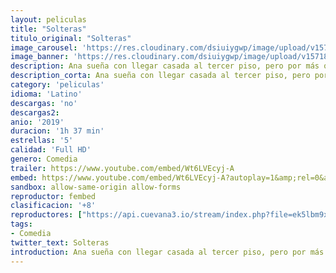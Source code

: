 ```yaml
---
layout: peliculas
title: "Solteras"
titulo_original: "Solteras"
image_carousel: 'https://res.cloudinary.com/dsiuiygwp/image/upload/v1571886951/solteras-min_1_fe9ltk.jpg'
image_banner: 'https://res.cloudinary.com/dsiuiygwp/image/upload/v1571886961/solteras-min_rgtgbo.jpg'
description: Ana sueña con llegar casada al tercer piso, pero por más que intenta, no encuentra al hombre ideal. Decidida a cumplir con su objetivo, busca la ayuda de una casamentera, quien a través de sus cursos orienta a mujeres desesperadas por encontrar pareja. Junto al grupo de solteras, Ana experimentará una serie de desventuras que la harán replantear su vida.
description_corta: Ana sueña con llegar casada al tercer piso, pero por más que intenta, no encuentra al hombre ideal. Decidida a cumplir con su objetivo, busca la ayuda de una casamentera, quien a través de sus cursos orienta a mujeres desesperadas por encontrar pareja. Junto al grupo de solteras, Ana...
category: 'peliculas'
idioma: 'Latino'
descargas: 'no'
descargas2:
anio: '2019'
duracion: '1h 37 min'
estrellas: '5'
calidad: 'Full HD'
genero: Comedia
trailer: https://www.youtube.com/embed/Wt6LVEcyj-A
embed: https://www.youtube.com/embed/Wt6LVEcyj-A?autoplay=1&amp;rel=0&amp;hd=1&border=0&wmode=opaque&enablejsapi=1&modestbranding=1&controls=1&showinfo=0
sandbox: allow-same-origin allow-forms
reproductor: fembed
clasificacion: '+8'
reproductores: ["https://api.cuevana3.io/stream/index.php?file=ek5lbm9xYWNrS0xYMTZLa2xNbkdvY3ZTb3BtZng4TGp6ZFpobGFMUGtOVFYySmlocU5XTzJkRE1tcHFuajVPb2w1eGphMkhEMGVQWDA2S21ZY1hRNEpQWHAyaHFsWmVrblp1U2ZuUzJ3THVva2FDaVp3PT0","https://gdriveplayer.co/embed2.php?link=36Vjf95vrwtTI0YXBDc%252BIw80noYA2CsddVQRfKVO%252FUPRp%252FTIzurS4O9Tf0zMfwidQNjn9CtXn7sfuwCTx6wnMwgDR7Puj4x%252FIkE%252Fsy75CVWrIcpEnq%252FBar%252FpvhNAXU32dMvC0m30VtnW0%252FmKddY2QpwEh5HqPClR4m9DlrUlzK7x%252FC1E4sZNx8a9dkuJ1%252BbgetfzbWeaOdN%252B%252FQHzGEJurs","https://upstream.to/embed-h48c7ylmszwx.html","https://gdriveplayer.co/embed2.php?link=sYyye7rvsstEludt9ExrcA8iHNNk1BWme5iQYUNv%252Fn0iauGjXcoF8ReBIA0JfphbXf4Q9XueiSpeu2K1dp%252BwJZvV7YEPWq2qCuoUGB9f8PVJ68glqVYzun0jZ2RR%252BI0XM9NqYSOsAX7neLneo6h7KBA31Fc%252FW6SncMqW7GPZd4ZiDzrDcaSFXZ7Iyba7w8reZGLQnULXrGGYmm4VUG0YFy"]
tags:
- Comedia
twitter_text: Solteras
introduction: Ana sueña con llegar casada al tercer piso, pero por más que intenta, no encuentra al hombre ideal. Decidida a cumplir con su objetivo, busca la ayuda de una casamentera, quien a través de sus cursos orienta a mujeres desesperadas por encontrar pareja. Junto al grupo de solteras, Ana
---
```













